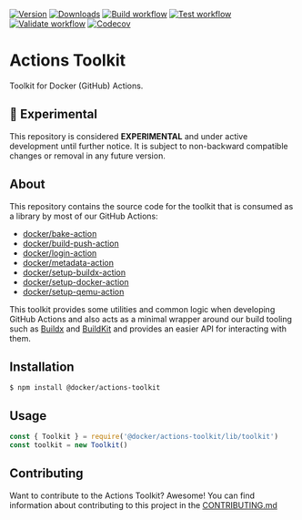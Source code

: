 [![Version](https://img.shields.io/npm/v/@docker/actions-toolkit?label=version&logo=npm&style=flat-square)](https://www.npmjs.com/package/@docker/actions-toolkit)
[![Downloads](https://img.shields.io/npm/dw/@docker/actions-toolkit?logo=npm&style=flat-square)](https://www.npmjs.com/package/@docker/actions-toolkit)
[![Build workflow](https://img.shields.io/github/actions/workflow/status/docker/actions-toolkit/build.yml?label=build&logo=github&style=flat-square)](https://github.com/docker/actions-toolkit/actions?workflow=build)
[![Test workflow](https://img.shields.io/github/actions/workflow/status/docker/actions-toolkit/test.yml?label=test&logo=github&style=flat-square)](https://github.com/docker/actions-toolkit/actions?workflow=test)
[![Validate workflow](https://img.shields.io/github/actions/workflow/status/docker/actions-toolkit/validate.yml?label=validate&logo=github&style=flat-square)](https://github.com/docker/actions-toolkit/actions?workflow=validate)
[![Codecov](https://img.shields.io/codecov/c/github/docker/actions-toolkit?logo=codecov&style=flat-square)](https://codecov.io/gh/docker/actions-toolkit)

# Actions Toolkit

Toolkit for Docker (GitHub) Actions.

## :test_tube: Experimental

This repository is considered **EXPERIMENTAL** and under active development
until further notice. It is subject to non-backward compatible changes or
removal in any future version.

## About

This repository contains the source code for the toolkit that is consumed as
a library by most of our GitHub Actions:

* [docker/bake-action](https://github.com/docker/bake-action)
* [docker/build-push-action](https://github.com/docker/build-push-action)
* [docker/login-action](https://github.com/docker/login-action)
* [docker/metadata-action](https://github.com/docker/metadata-action)
* [docker/setup-buildx-action](https://github.com/docker/setup-buildx-action)
* [docker/setup-docker-action](https://github.com/docker/setup-docker-action)
* [docker/setup-qemu-action](https://github.com/docker/setup-qemu-action)

This toolkit provides some utilities and common logic when developing GitHub
Actions and also acts as a minimal wrapper around our build tooling such as
[Buildx](https://github.com/docker/buildx) and [BuildKit](https://github.com/moby/buildkit)
and provides an easier API for interacting with them.

## Installation

```console
$ npm install @docker/actions-toolkit
```

## Usage

```js
const { Toolkit } = require('@docker/actions-toolkit/lib/toolkit')
const toolkit = new Toolkit()
```

## Contributing

Want to contribute to the Actions Toolkit? Awesome! You can find information
about contributing to this project in the [CONTRIBUTING.md](/.github/CONTRIBUTING.md)
